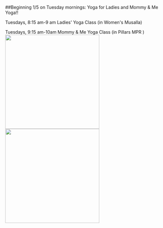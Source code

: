 ##Beginning 1/5 on Tuesday mornings: Yoga for Ladies and Mommy & Me Yoga!!

Tuesdays, 8:15 am-9 am Ladies' Yoga Class (in Women's Musalla)

Tuesdays, 9:15 am-10am Mommy & Me Yoga Class (in Pillars MPR )
<img src="https://cloud.githubusercontent.com/assets/11180395/11789963/3be87b88-a24e-11e5-8aed-c8e171580306.jpg" width="300" />
<img src="https://cloud.githubusercontent.com/assets/11180395/12206679/1ece8f8a-b5f7-11e5-82d9-3afc138508a7.jpg" width="300" />
